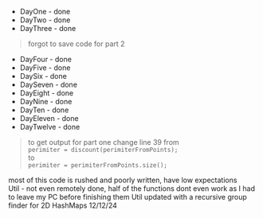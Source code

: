 * DayOne - done
* DayTwo - done
* DayThree - done
> forgot to save code for part 2
* DayFour - done
* DayFive - done
* DaySix - done
* DaySeven - done
* DayEight - done
* DayNine - done
* DayTen - done
* DayEleven - done
* DayTwelve - done
> to get output for part one change line 39 from <br> ```perimiter = discount(perimiterFromPoints);```<br> to <br>```perimiter = perimiterFromPoints.size();```<br>

most of this code is rushed and poorly written, have low expectations<br>
Util - not even remotely done, half of the functions dont even work as I had to leave my PC before finishing them
Util updated with a recursive group finder for 2D HashMaps 12/12/24
